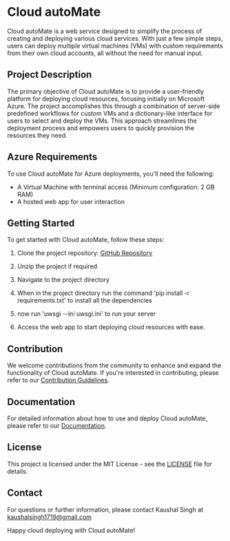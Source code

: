 # Cloud autoMate

Cloud autoMate is a web service designed to simplify the process of creating and deploying various cloud services. With just a few simple steps, users can deploy multiple virtual machines (VMs) with custom requirements from their own cloud accounts, all without the need for manual input.

## Project Description

The primary objective of Cloud autoMate is to provide a user-friendly platform for deploying cloud resources, focusing initially on Microsoft Azure. The project accomplishes this through a combination of server-side predefined workflows for custom VMs and a dictionary-like interface for users to select and deploy the VMs. This approach streamlines the deployment process and empowers users to quickly provision the resources they need.

## Azure Requirements

To use Cloud autoMate for Azure deployments, you'll need the following:

- A Virtual Machine with terminal access (Minimum configuration: 2 GB RAM)
- A hosted web app for user interaction

## Getting Started

To get started with Cloud autoMate, follow these steps:

1. Clone the project repository: [GitHub Repository](https://github.com/Kaushalsingh79/CPT-project)

2. Unzip the project if required
3. Navigate to the project directory
4. When in the project directory run the command 'pip install -r requirements.txt' to install all the dependencies
5. now run 'uwsgi --ini uwsgi.ini' to run your server 
6. Access the web app to start deploying cloud resources with ease.

## Contribution

We welcome contributions from the community to enhance and expand the functionality of Cloud autoMate. If you're interested in contributing, please refer to our [Contribution Guidelines](CONTRIBUTING.md).

## Documentation

For detailed information about how to use and deploy Cloud autoMate, please refer to our [Documentation](https://docs.google.com/presentation/d/11FJGFkhI3t8tyrujjRo9dVvgs1auYwxPmDGk5QWxf2g/edit?usp=sharing).

## License

This project is licensed under the MIT License - see the [LICENSE](LICENSE) file for details.

## Contact

For questions or further information, please contact Kaushal Singh at kaushalsingh1719@gmail.com

Happy cloud deploying with Cloud autoMate!
